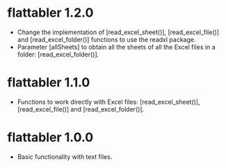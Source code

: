 # flattabler 1.2.0
* Change the implementation of [read_excel_sheet()], [read_excel_file()] and [read_excel_folder()] functions to use the readxl package.
* Parameter [allSheets] to obtain all the sheets of all the Excel files in a folder: [read_excel_folder()].

# flattabler 1.1.0
* Functions to work directly with Excel files: [read_excel_sheet()], [read_excel_file()] and [read_excel_folder()].

# flattabler 1.0.0
* Basic functionality with text files.

